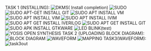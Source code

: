 TASK 1 (INSTALLING):
![DKMS( Install completion)](https://github.com/akhilbhandary21/vsd/assets/160320450/993c244f-944b-4937-a0db-925d97ad06ff)
![SUDO](https://github.com/akhilbhandary21/vsd/assets/160320450/201e277d-eb07-48a9-945d-b626014e9870)
![SUDO APT-GET INSTALL GIT](https://github.com/akhilbhandary21/vsd/assets/160320450/2ee521ea-f413-4239-82fd-8e83e213a01f)
![SUDO APT INSTALL VM](https://github.com/akhilbhandary21/vsd/assets/160320450/6b4ff3fa-1501-4f00-a1c3-993b4561b16b)
![SUDO APT INSTALL VIM](https://github.com/akhilbhandary21/vsd/assets/160320450/74b7770c-1415-491a-a7af-952b2ff014fb)
![SUDO APT INSTALL IVIM](https://github.com/akhilbhandary21/vsd/assets/160320450/69eaa4f4-d6a0-4cc8-a699-936452fa3f75)
![SUDO APT GET INSTALL IVERILOG](https://github.com/akhilbhandary21/vsd/assets/160320450/d4f129af-f313-426b-bb64-749fb161cff3)
![SUDO APT GET INSTALL GIT](https://github.com/akhilbhandary21/vsd/assets/160320450/dae053ff-3a96-4f39-8423-a618a8fb2381)
![SUDO APK INSTALL GTKWARE](https://github.com/akhilbhandary21/vsd/assets/160320450/7ce0607e-8725-407b-ad56-c27632889419)
![LED BLINK(test)](https://github.com/akhilbhandary21/vsd/assets/160320450/8c0eb2d4-3ea7-47a9-94ab-4df713aa21d4)
![YOSIS OPEN SYNTHESIS](https://github.com/akhilbhandary21/vsd/assets/160320450/1a361544-82dd-4f26-a62f-d030dbbee2eb)
TASK 2 (UPLOADING BLOCK DIAGRAM):
![BLOCK DIAGRAM](https://github.com/akhilbhandary21/vsd/assets/160320450/b4036fff-b3cc-4384-93da-15e34d3b4560)
![WAVEFORM](https://github.com/akhilbhandary21/vsd/assets/160320450/c5933053-65d4-47ce-9d15-5cb4c2d48dce)
![MAPPING](https://github.com/akhilbhandary21/vsd/assets/160320450/f5e10ae2-1f09-4f5e-9ebd-a5f3a7c64a25)
TASK3(WAVEFORM):
![task3out](https://github.com/akhilbhandary21/vsd/assets/160320450/91814ec3-ad1e-448c-ae8d-72025818c3df)


